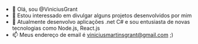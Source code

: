 - 👋 Olá, sou @ViniciusGrant
- 👀 Estou interessado em divulgar alguns projetos desenvolvidos por mim
- 🌱 Atualmente desenvolvo aplicações .net C# e sou entusiasta de novas tecnologias como Node.js, React.js
- 📫 Meus endereço de email é viniciusmartinsgrant@gmail.com ;)

